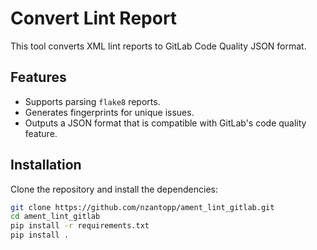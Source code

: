 # Convert Lint Report

This tool converts XML lint reports to GitLab Code Quality JSON format.

## Features

- Supports parsing `flake8` reports.
- Generates fingerprints for unique issues.
- Outputs a JSON format that is compatible with GitLab's code quality feature.

## Installation

Clone the repository and install the dependencies:

```bash
git clone https://github.com/nzantopp/ament_lint_gitlab.git
cd ament_lint_gitlab
pip install -r requirements.txt
pip install .
```
